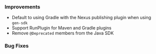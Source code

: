 ### Improvements

- Default to using Gradle with the Nexus publishing plugin when using `gen-sdk`
- Support RunPlugin for Maven and Gradle plugins
- Remove `@Deprecated` members from the Java SDK

### Bug Fixes